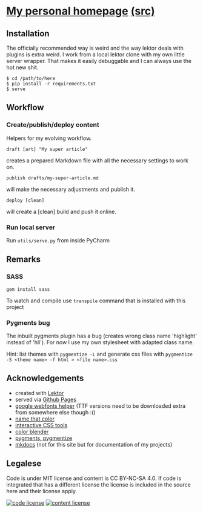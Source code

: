# [My personal homepage](http://oliver.bestwalter.de) [(src)](https://github.com/obestwalter/obestwalter.github.io)

## Installation

The officially recommended way is weird and the way lektor deals with plugins is extra weird. I work from a local lektor clone with my own little server wrapper. That makes it easily debuggable and I can always use the hot new shit.

    $ cd /path/to/here
    $ pip install -r requirements.txt
    $ serve

## Workflow

### Create/publish/deploy content

Helpers for my evolving workflow.

    draft [art] "My super article"

creates a prepared Markdown file with all the necessary settings to work on.

    publish drafts/my-super-article.md

will make the necessary adjustments and publish it.

    deploy [clean]

will create a \[clean\] build and push it online.

### Run local server


Run `utils/serve.py` from inside PyCharm

## Remarks

### SASS

`gem install sass`

To watch and compile use `transpile` command that is installed with this project

### Pygments bug

The inbuilt pygments plugin has a bug (creates wrong class name 'highlight' instead of 'hll'). For now I use my own stylesheet with adapted class name.

Hint: list themes with `pygmentize -L` and generate css files with `pygmentize -S <theme name> -f html > <file name>.css`

## Acknowledgements

* created with [Lektor](https://getlektor.com)
* served via [Github Pages](https://pages.github.com/)
* [google webfonts helper](https://google-webfonts-helper.herokuapp.com/fonts) (TTF versions need to be downloaded extra from somewhere else though :()
* [name that color](http://chir.ag/projects/name-that-color)
* [interactive CSS tools](http://www.cssmatic.com)
* [color blender](http://meyerweb.com/eric/tools/color-blend)
* [pygments, pygmentize](http://pygments.org/)
* [mkdocs](http://www.mkdocs.org) (not for this site but for documentation of my projects)

## Legalese

Code is under MIT license and content is CC BY-NC-SA 4.0. If code is integrated that has a different license the license is included in the source here and their license apply.

[![code license](https://upload.wikimedia.org/wikipedia/commons/thumb/0/0b/License_icon-mit-2.svg/32px-License_icon-mit-2.svg.png)](http://opensource.org/licenses/mit-license.php)
[![content license](https://i.creativecommons.org/l/by-nc-sa/4.0/88x31.png)](http://creativecommons.org/licenses/by-nc-sa/4.0/)
